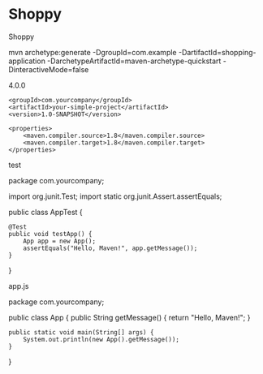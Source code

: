 # Shoppy
Shoppy


mvn archetype:generate -DgroupId=com.example -DartifactId=shopping-application -DarchetypeArtifactId=maven-archetype-quickstart -DinteractiveMode=false




<project xmlns="http://maven.apache.org/POM/4.0.0" xmlns:xsi="http://www.w3.org/2001/XMLSchema-instance"
    xsi:schemaLocation="http://maven.apache.org/POM/4.0.0 http://maven.apache.org/xsd/maven-4.0.0.xsd">
    <modelVersion>4.0.0</modelVersion>

    <groupId>com.yourcompany</groupId>
    <artifactId>your-simple-project</artifactId>
    <version>1.0-SNAPSHOT</version>

    <properties>
        <maven.compiler.source>1.8</maven.compiler.source>
        <maven.compiler.target>1.8</maven.compiler.target>
    </properties>
</project>



test



package com.yourcompany;

import org.junit.Test;
import static org.junit.Assert.assertEquals;

public class AppTest {

    @Test
    public void testApp() {
        App app = new App();
        assertEquals("Hello, Maven!", app.getMessage());
    }
}




app.js



package com.yourcompany;

public class App {
    public String getMessage() {
        return "Hello, Maven!";
    }

    public static void main(String[] args) {
        System.out.println(new App().getMessage());
    }
}
